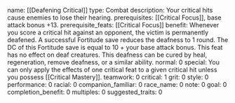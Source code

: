 name: [[Deafening Critical]]
type: Combat
description: Your critical hits cause enemies to lose their hearing.
prerequisites: [[Critical Focus]], base attack bonus +13.
prerequisite_feats: [[Critical Focus]]
benefit: Whenever you score a critical hit against an opponent, the victim is permanently deafened. A successful Fortitude save reduces the deafness to 1 round. The DC of this Fortitude save is equal to 10 + your base attack bonus. This feat has no effect on deaf creatures. This deafness can be cured by heal, regeneration, remove deafness, or a similar ability.
normal: 0
special: You can only apply the effects of one critical feat to a given critical hit unless you possess [[Critical Mastery]].
teamwork: 0
critical: 1
grit: 0
style: 0
performance: 0
racial: 0
companion_familiar: 0
race_name: 0
note: 0
goal: 0
completion_benefit: 0
multiples: 0
suggested_traits: 0
